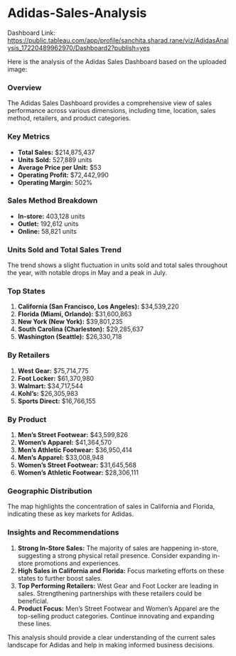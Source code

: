 # Adidas-Sales-Analysis

Dashboard Link: https://public.tableau.com/app/profile/sanchita.sharad.rane/viz/AdidasAnalysis_17220489962970/Dashboard2?publish=yes

Here is the analysis of the Adidas Sales Dashboard based on the uploaded image:

### Overview
The Adidas Sales Dashboard provides a comprehensive view of sales performance across various dimensions, including time, location, sales method, retailers, and product categories.

### Key Metrics
- **Total Sales:** $214,875,437
- **Units Sold:** 527,889 units
- **Average Price per Unit:** $53
- **Operating Profit:** $72,442,990
- **Operating Margin:** 502%

### Sales Method Breakdown
- **In-store:** 403,128 units
- **Outlet:** 192,612 units
- **Online:** 58,821 units

### Units Sold and Total Sales Trend
The trend shows a slight fluctuation in units sold and total sales throughout the year, with notable drops in May and a peak in July.

### Top States
1. **California (San Francisco, Los Angeles):** $34,539,220
2. **Florida (Miami, Orlando):** $31,600,863
3. **New York (New York):** $39,801,235
4. **South Carolina (Charleston):** $29,285,637
5. **Washington (Seattle):** $26,330,718

### By Retailers
1. **West Gear:** $75,714,775
2. **Foot Locker:** $61,370,980
3. **Walmart:** $34,717,544
4. **Kohl’s:** $26,305,983
5. **Sports Direct:** $16,766,155

### By Product
1. **Men’s Street Footwear:** $43,599,826
2. **Women’s Apparel:** $41,364,570
3. **Men’s Athletic Footwear:** $36,950,414
4. **Men’s Apparel:** $33,008,948
5. **Women’s Street Footwear:** $31,645,568
6. **Women’s Athletic Footwear:** $28,306,111

### Geographic Distribution
The map highlights the concentration of sales in California and Florida, indicating these as key markets for Adidas.

### Insights and Recommendations
1. **Strong In-Store Sales:** The majority of sales are happening in-store, suggesting a strong physical retail presence. Consider expanding in-store promotions and experiences.
2. **High Sales in California and Florida:** Focus marketing efforts on these states to further boost sales.
3. **Top Performing Retailers:** West Gear and Foot Locker are leading in sales. Strengthening partnerships with these retailers could be beneficial.
4. **Product Focus:** Men’s Street Footwear and Women’s Apparel are the top-selling product categories. Continue innovating and expanding these lines.

This analysis should provide a clear understanding of the current sales landscape for Adidas and help in making informed business decisions.
